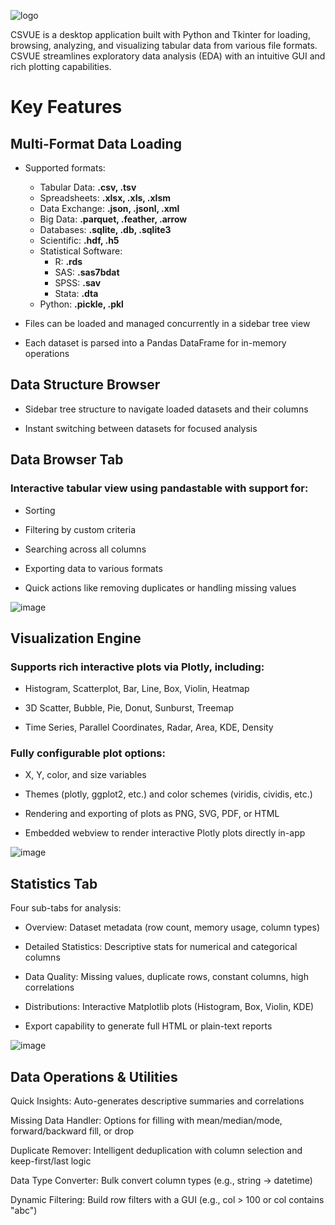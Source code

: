 ![logo](https://github.com/user-attachments/assets/73a6a479-da06-4fe9-be14-0aadfd91a331)

CSVUE is a desktop application built with Python and Tkinter for loading, browsing, analyzing, and visualizing tabular data from various file formats. CSVUE streamlines exploratory data analysis (EDA) with an intuitive GUI and rich plotting capabilities.

# Key Features

## Multi-Format Data Loading
- Supported formats:
  - Tabular Data: **.csv, .tsv**
  - Spreadsheets: **.xlsx, .xls, .xlsm**
  - Data Exchange: **.json, .jsonl, .xml**
  - Big Data: **.parquet, .feather, .arrow**
  - Databases: **.sqlite, .db, .sqlite3**
  - Scientific: **.hdf, .h5**
  - Statistical Software:
    - R: **.rds**
    - SAS: **.sas7bdat**
    - SPSS: **.sav**
    - Stata: **.dta**
  - Python: **.pickle, .pkl**

- Files can be loaded and managed concurrently in a sidebar tree view

- Each dataset is parsed into a Pandas DataFrame for in-memory operations

## Data Structure Browser
- Sidebar tree structure to navigate loaded datasets and their columns

- Instant switching between datasets for focused analysis

## Data Browser Tab
### Interactive tabular view using pandastable with support for:

- Sorting

- Filtering by custom criteria

- Searching across all columns

- Exporting data to various formats

- Quick actions like removing duplicates or handling missing values

![image](https://github.com/user-attachments/assets/522dd4a1-856e-4cc8-9a94-fe688647096d)

## Visualization Engine
### Supports rich interactive plots via Plotly, including:

- Histogram, Scatterplot, Bar, Line, Box, Violin, Heatmap

- 3D Scatter, Bubble, Pie, Donut, Sunburst, Treemap

- Time Series, Parallel Coordinates, Radar, Area, KDE, Density

### Fully configurable plot options:

- X, Y, color, and size variables

- Themes (plotly, ggplot2, etc.) and color schemes (viridis, cividis, etc.)

- Rendering and exporting of plots as PNG, SVG, PDF, or HTML

- Embedded webview to render interactive Plotly plots directly in-app

![image](https://github.com/user-attachments/assets/2155bbed-d818-4f95-94af-c33639c1645b)

## Statistics Tab
Four sub-tabs for analysis:

- Overview: Dataset metadata (row count, memory usage, column types)

- Detailed Statistics: Descriptive stats for numerical and categorical columns

- Data Quality: Missing values, duplicate rows, constant columns, high correlations

- Distributions: Interactive Matplotlib plots (Histogram, Box, Violin, KDE)

- Export capability to generate full HTML or plain-text reports

![image](https://github.com/user-attachments/assets/1ef3b9f5-227a-4a27-a965-884e9472e6f7)

## Data Operations & Utilities
Quick Insights: Auto-generates descriptive summaries and correlations

Missing Data Handler: Options for filling with mean/median/mode, forward/backward fill, or drop

Duplicate Remover: Intelligent deduplication with column selection and keep-first/last logic

Data Type Converter: Bulk convert column types (e.g., string → datetime)

Dynamic Filtering: Build row filters with a GUI (e.g., col > 100 or col contains "abc")



